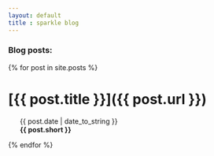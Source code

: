 ```yaml
---
layout: default
title : sparkle blog
---
```

### Blog posts:

{% for post in site.posts %}

[{{ post.title }}]({{ post.url }})
==================================
<ul>
{{ post.date | date_to_string }}  <br>
<b>{{ post.short }}</b>
</ul>
{% endfor %}
